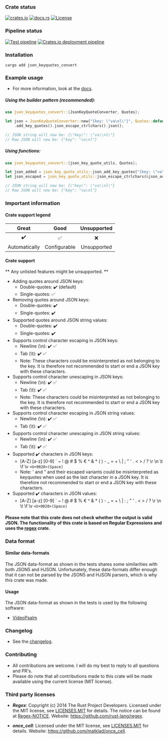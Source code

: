 ### Crate status
[![crates.io](https://img.shields.io/crates/v/json_keyquotes_convert.svg)](https://crates.io/crates/json_keyquotes_convert)
[![docs.rs](https://img.shields.io/docsrs/json_keyquotes_convert)](https://docs.rs/json_keyquotes_convert)
[![License](https://img.shields.io/crates/l/json_keyquotes_convert.svg)](LICENSE)
### Pipeline status
[![Test pipeline](https://github.com/Andreas02-dev/json_keyquotes_convert_rs/actions/workflows/tests.yml/badge.svg?branch=main)](https://github.com/Andreas02-dev/json_keyquotes_convert_rs/actions/workflows/tests.yml)
[![Crates.io deployment pipeline](https://github.com/Andreas02-dev/json_keyquotes_convert_rs/actions/workflows/publish.yml/badge.svg?branch=main)](https://github.com/Andreas02-dev/json_keyquotes_convert_rs/actions/workflows/publish.yml)

### Installation
```
cargo add json_keyquotes_convert
```

### Example usage

- For more information, look at the [docs](https://docs.rs/json_keyquotes_convert).

##### Using the builder pattern (recommended):
```rust
use json_keyquotes_convert::{JsonKeyQuoteConverter, Quotes};

let json = JsonKeyQuoteConverter::new("{key: \"va\nl\"}", Quotes::default())
	.add_key_quotes().json_escape_ctrlchars().json();

// JSON string will now be: {\"key\": \"va\\nl\"}
// Raw JSON will now be: {"key": "va\nl"}
```

##### Using functions:
```rust
use json_keyquotes_convert::{json_key_quote_utils, Quotes};

let json_added = json_key_quote_utils::json_add_key_quotes("{key: \"va\nl\"}", Quotes::default());
let json_escaped = json_key_quote_utils::json_escape_ctrlchars(&json_added);

// JSON string will now be: {\"key\": \"va\\nl\"}
// Raw JSON will now be: {"key": "va\nl"}
```

### Important information

#### Crate support legend

|       Great        |         Good        |  Unsupported  |
| :----------------: | :-----------------: | :-----------: |
| :heavy_check_mark: |  :white_check_mark: |     :x:       |
|   Automatically    |     Configurable    |  Unsupported  |

#### Crate support
** Any unlisted features might be unsupported. **
  - Adding quotes around JSON keys:
  	- Double-quotes: :heavy_check_mark: (default)
	- Single-quotes: :white_check_mark:
  - Removing quotes around JSON keys:
	- Double-quotes: :heavy_check_mark:
	- Single-quotes: :heavy_check_mark:
  - Supported quotes around JSON string values:
	- Double-quotes: :heavy_check_mark:
	- Single-quotes: :heavy_check_mark:
  - Supports control character escaping in JSON keys:
	- Newline (\n): :heavy_check_mark: :white_check_mark:
	- Tab (\t): :heavy_check_mark: :white_check_mark:
	- Note: These characters could be misinterpreted as not belonging to the key. It is therefore not recommended to start or end a JSON key with these characters.
  - Supports control character unescaping in JSON keys:
	- Newline (\n): :heavy_check_mark: :white_check_mark:
	- Tab (\t): :heavy_check_mark: :white_check_mark:
	- Note: These characters could be misinterpreted as not belonging to the key. It is therefore not recommended to start or end a JSON key with these characters.
  - Supports control character escaping in JSON string values:
	- Newline (\n): :heavy_check_mark: :white_check_mark:
	- Tab (\t): :heavy_check_mark: :white_check_mark:
  - Supports control character unescaping in JSON string values:
	- Newline (\n): :heavy_check_mark: :white_check_mark:
	- Tab (\t): :heavy_check_mark: :white_check_mark:
  - Supported :heavy_check_mark: characters in JSON keys:
	- [A-Z] [a-z] [0-9] \` ~ ! @ # $ % € ^ & * ( ) - _ = + \ | ; " ' . < > / ? \r \n \t \f \v `<U+0020>(Space)`
	- Note: ' and " and their escaped variants could be misinterpreted as keyquotes when used as the last character in a JSON key. It is therefore not recommended to start or end a JSON key with these characters.
  - Supported :heavy_check_mark: characters in JSON values:
    - [A-Z] [a-z] [0-9] \` ~ ! @ # $ % € ^ & * ( ) - _ = + \ | : ; " ' . < > / ? \r \n \t \f \v `<U+0020>(Space)`
	
#### Please note that this crate does not check whether the output is valid JSON. The functionality of this crate is based on Regular Expressions and uses the [regex](https://crates.io/crates/regex) crate.

### Data format

#### Similar data-formats

The JSON data-format as shown in the tests shares some similarities with both JSON5 and HJSON. Unfortunately, these data-formats differ enough that it can not be parsed by the JSON5 and HJSON parsers, which is why this crate was made.

#### Usage

The JSON data-format as shown in the tests is used by the following software:
  - [VideoPsalm](https://myvideopsalm.weebly.com/)

### Changelog

- See the [changelog](./CHANGELOG.md).

### Contributing

- All contributions are welcome. I will do my best to reply to all questions and PR's.
- Please do note that all contributions made to this crate will be made available using the current license (MIT license).

### Third party licenses

-  _**Regex**_: Copyright (c) 2014 The Rust Project Developers.
	Licensed under the MIT license, see [LICENSES.MIT](./external/licenses/LICENSES.MIT) for details.
	The notice can be found at [Regex-NOTICE](./external/notices/Regex-NOTICE).
	Website: <https://github.com/rust-lang/regex>.

-  _**once_cell**_: Licensed under the MIT license, see [LICENSES.MIT](./external/licenses/LICENSES.MIT) for details.
	Website: <https://github.com/matklad/once_cell>.